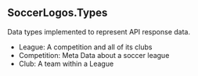 ## SoccerLogos.Types

Data types implemented to represent API response data. 

* League: A competition and all of its clubs
* Competition: Meta Data about a soccer league
* Club: A team within a League








